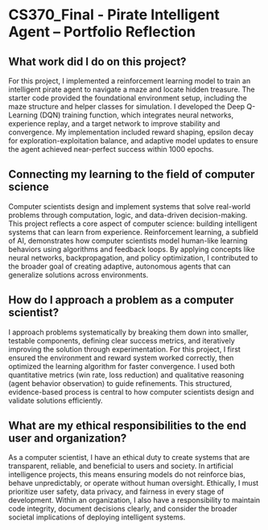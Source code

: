 # CS370_Final - Pirate Intelligent Agent – Portfolio Reflection

## What work did I do on this project?

For this project, I implemented a reinforcement learning model to train an intelligent pirate agent to navigate a maze and locate hidden treasure. The starter code provided the foundational environment setup, including the maze structure and helper classes for simulation. I developed the Deep Q-Learning (DQN) training function, which integrates neural networks, experience replay, and a target network to improve stability and convergence. My implementation included reward shaping, epsilon decay for exploration-exploitation balance, and adaptive model updates to ensure the agent achieved near-perfect success within 1000 epochs.

## Connecting my learning to the field of computer science

Computer scientists design and implement systems that solve real-world problems through computation, logic, and data-driven decision-making. This project reflects a core aspect of computer science: building intelligent systems that can learn from experience. Reinforcement learning, a subfield of AI, demonstrates how computer scientists model human-like learning behaviors using algorithms and feedback loops. By applying concepts like neural networks, backpropagation, and policy optimization, I contributed to the broader goal of creating adaptive, autonomous agents that can generalize solutions across environments.

## How do I approach a problem as a computer scientist?

I approach problems systematically by breaking them down into smaller, testable components, defining clear success metrics, and iteratively improving the solution through experimentation. For this project, I first ensured the environment and reward system worked correctly, then optimized the learning algorithm for faster convergence. I used both quantitative metrics (win rate, loss reduction) and qualitative reasoning (agent behavior observation) to guide refinements. This structured, evidence-based process is central to how computer scientists design and validate solutions efficiently.

## What are my ethical responsibilities to the end user and organization?

As a computer scientist, I have an ethical duty to create systems that are transparent, reliable, and beneficial to users and society. In artificial intelligence projects, this means ensuring models do not reinforce bias, behave unpredictably, or operate without human oversight. Ethically, I must prioritize user safety, data privacy, and fairness in every stage of development. Within an organization, I also have a responsibility to maintain code integrity, document decisions clearly, and consider the broader societal implications of deploying intelligent systems.
